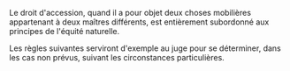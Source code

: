   
 Le droit d'accession, quand il a pour objet deux choses mobilières appartenant à deux maîtres différents, est entièrement subordonné aux principes de l'équité naturelle.  

  
 Les règles suivantes serviront d'exemple au juge pour se déterminer, dans les cas non prévus, suivant les circonstances particulières.  
